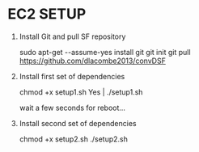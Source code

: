 #  EC2  SETUP 

1. Install Git and pull SF repository

    sudo apt-get --assume-yes install git
    git init
    git pull https://github.com/dlacombe2013/convDSF

2. Install first set of dependencies

    chmod +x setup1.sh
    Yes | ./setup1.sh

    wait a few seconds for reboot...

3. Install second set of dependencies

    chmod +x setup2.sh
    ./setup2.sh

